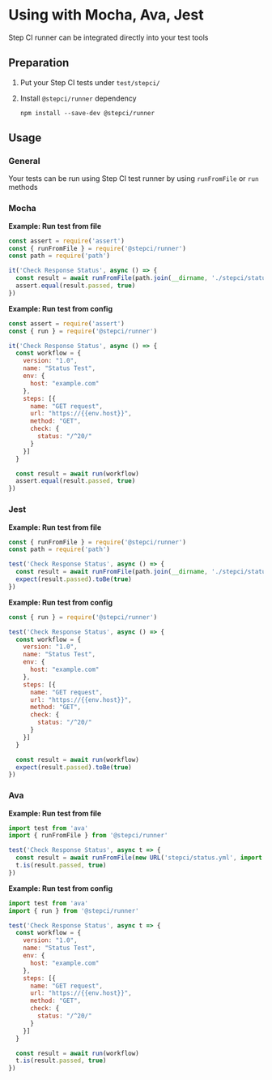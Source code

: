 # Using with Mocha, Ava, Jest

Step CI runner can be integrated directly into your test tools

## Preparation

1. Put your Step CI tests under `test/stepci/`

2. Install `@stepci/runner` dependency

    ```
    npm install --save-dev @stepci/runner
    ```

## Usage

### General

Your tests can be run using Step CI test runner by using `runFromFile` or `run` methods

### Mocha

**Example: Run test from file**

```js
const assert = require('assert')
const { runFromFile } = require('@stepci/runner')
const path = require('path')

it('Check Response Status', async () => {
  const result = await runFromFile(path.join(__dirname, './stepci/status.yml'))
  assert.equal(result.passed, true)
})
```

**Example: Run test from config**

```js
const assert = require('assert')
const { run } = require('@stepci/runner')

it('Check Response Status', async () => {
  const workflow = {
    version: "1.0",
    name: "Status Test",
    env: {
      host: "example.com"
    },
    steps: [{
      name: "GET request",
      url: "https://{{env.host}}",
      method: "GET",
      check: {
        status: "/^20/"
      }
    }]
  }

  const result = await run(workflow)
  assert.equal(result.passed, true)
})
```

### Jest

**Example: Run test from file**

```js
const { runFromFile } = require('@stepci/runner')
const path = require('path')

test('Check Response Status', async () => {
  const result = await runFromFile(path.join(__dirname, './stepci/status.yml'))
  expect(result.passed).toBe(true)
})
```

**Example: Run test from config**

```js
const { run } = require('@stepci/runner')

test('Check Response Status', async () => {
  const workflow = {
    version: "1.0",
    name: "Status Test",
    env: {
      host: "example.com"
    },
    steps: [{
      name: "GET request",
      url: "https://{{env.host}}",
      method: "GET",
      check: {
        status: "/^20/"
      }
    }]
  }

  const result = await run(workflow)
  expect(result.passed).toBe(true)
})
```

### Ava

**Example: Run test from file**

```js
import test from 'ava'
import { runFromFile } from '@stepci/runner'

test('Check Response Status', async t => {
  const result = await runFromFile(new URL('stepci/status.yml', import.meta.url))
  t.is(result.passed, true)
})
```

**Example: Run test from config**

```js
import test from 'ava'
import { run } from '@stepci/runner'

test('Check Response Status', async t => {
  const workflow = {
    version: "1.0",
    name: "Status Test",
    env: {
      host: "example.com"
    },
    steps: [{
      name: "GET request",
      url: "https://{{env.host}}",
      method: "GET",
      check: {
        status: "/^20/"
      }
    }]
  }

  const result = await run(workflow)
  t.is(result.passed, true)
})
```

